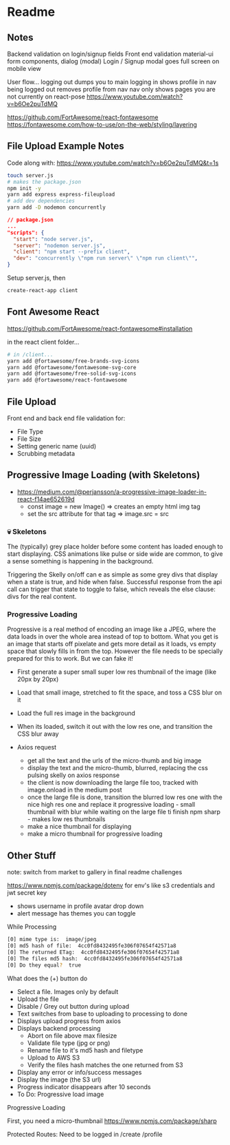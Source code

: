 # Readme

## Notes

Backend validation on login/signup fields
Front end validation
material-ui form components, dialog (modal)
Login / Signup modal goes full screen on mobile view

User flow...
logging out dumps you to main
logging in shows profile in nav
being logged out removes profile from nav
nav only shows pages you are not currently on
react-pose
<https://www.youtube.com/watch?v=b6Oe2puTdMQ>

<https://github.com/FortAwesome/react-fontawesome>
<https://fontawesome.com/how-to-use/on-the-web/styling/layering>

## File Upload Example Notes

Code along with: <https://www.youtube.com/watch?v=b6Oe2puTdMQ&t=1s>

```zsh
touch server.js
# makes the package.json
npm init -y
yarn add express express-fileupload
# add dev dependencies
yarn add -D nodemon concurrently
```

```json
// package.json
...
"scripts": {
  "start": "node server.js",
  "server": "nodemon server.js",
  "client": "npm start --prefix client",
  "dev": "concurrently \"npm run server\" \"npm run client\"",
}
```

Setup server.js, then

```zsh
create-react-app client
```

## Font Awesome React

<https://github.com/FortAwesome/react-fontawesome#installation>

in the react client folder...

```zsh
# in /client...
yarn add @fortawesome/free-brands-svg-icons
yarn add @fortawesome/fontawesome-svg-core
yarn add @fortawesome/free-solid-svg-icons
yarn add @fortawesome/react-fontawesome
```

## File Upload

Front end and back end file validation for:

- File Type
- File Size
- Setting generic name (uuid)
- Scrubbing metadata

## Progressive Image Loading (with Skeletons)

- <https://medium.com/@perjansson/a-progressive-image-loader-in-react-f14ae652619d>
  - const image = new Image() => creates an empty html img tag
  - set the src attribute for that tag => image.src = src
  
### :skull: Skeletons

The (typically) grey place holder before some content has loaded enough to start displaying. CSS animations like pulse or side wide are common, to give a sense something is happening in the background.

Triggering the Skelly on/off can e as simple as some grey divs that display when a state is true, and hide when false. Successful response from the api call can trigger that state to toggle to false, which reveals the else clause: divs for the real content.

### Progressive Loading

Progressive is a real method of encoding an image like a JPEG, where the data loads in over the whole area instead of top to bottom. What you get is an image that starts off pixelate and gets more detail as it loads, vs empty space that slowly fills in from the top. However the file needs to be specially prepared for this to work. But we can fake it!

- First generate a super small super low res thumbnail of the image (like 20px by 20px)
- Load that small image, stretched to fit the space, and toss a CSS blur on it
- Load the full res image in the background
- When its loaded, switch it out with the low res one, and transition the CSS blur away

- Axios request
  - get all the text and the urls of the micro-thumb and big image
  - display the text and the micro-thumb, blurred, replacing the css pulsing skelly on axios response
  - the client is now downloading the large file too, tracked with image.onload in the medium post
  - once the large file is done, transition the blurred low res one with the nice high res one and replace it
progressive loading - small thumbnail with blur while waiting on the large file ti finish
npm sharp - makes low res thumbnails
  - make a nice thumbnail for displaying
  - make a micro thumbnail for progressive loading

## Other Stuff

note: switch from market to gallery in final readme challenges

<https://www.npmjs.com/package/dotenv>
for env's like s3 credentials and jwt secret key

- shows username in profile avatar drop down
- alert message has themes you can toggle

While Processing

```zsh
[0] mime type is:  image/jpeg
[0] md5 hash of file:  4cc0fd8432495fe306f07654f42571a8
[0] The returned ETag:  4cc0fd8432495fe306f07654f42571a8
[0] The files md5 hash:  4cc0fd8432495fe306f07654f42571a8
[0] Do they equal?  true
```

What does the (+) button do

- Select a file. Images only by default
- Upload the file
- Disable / Grey out button during upload
- Text switches from base to uploading to processing to done
- Displays upload progress from axios
- Displays backend processing
  - Abort on file above max filesize
  - Validate file type (jpg or png)
  - Rename file to it's md5 hash and filetype
  - Upload to AWS S3
  - Verify the files hash matches the one returned from S3
- Display any error or info/success messages
- Display the image (the S3 url)
- Progress indicator disappears after 10 seconds
- To Do: Progressive load image

Progressive Loading

First, you need a micro-thumbnail
<https://www.npmjs.com/package/sharp>

Protected Routes:
Need to be logged in
/create
/profile
